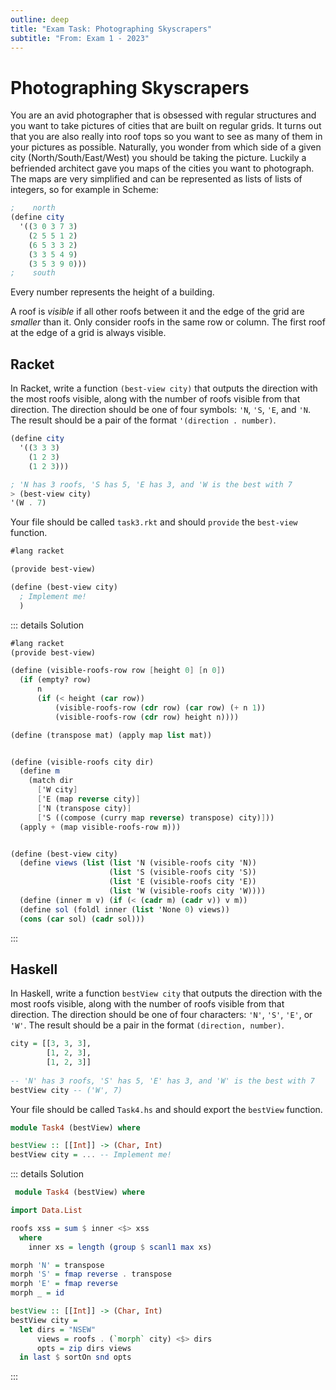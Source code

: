```yaml
---
outline: deep
title: "Exam Task: Photographing Skyscrapers"
subtitle: "From: Exam 1 - 2023"
---
```


# Photographing Skyscrapers

You are an avid photographer that is obsessed with regular structures and you want to take pictures
of cities that are built on regular grids. It turns out that you are also really into roof tops so
you want to see as many of them in your pictures as possible. Naturally, you wonder from which side
of a given city (North/South/East/West) you should be taking the picture. Luckily a befriended
architect gave you maps of the cities you want to photograph. The maps are very simplified and can
be represented as lists of lists of integers, so for example in Scheme:

```scheme
;    north
(define city
  '((3 0 3 7 3)
    (2 5 5 1 2) 
    (6 5 3 3 2)
    (3 3 5 4 9)
    (3 5 3 9 0)))
;    south
```
Every number represents the height of a building.

A roof is *visible* if all other roofs between it and the edge of the grid are *smaller* than it.
Only consider roofs in the same row or column. The first roof at the edge of a grid is always
visible.


## Racket

In Racket, write a function `(best-view city)` that outputs the direction with the most roofs
visible, along with the number of roofs visible from that direction. The direction should be one of
four symbols: `'N`, `'S`, `'E`, and `'N`. The result should be a pair of the format
`'(direction . number)`.

```scheme
(define city
  '((3 3 3)
    (1 2 3)
    (1 2 3)))

; 'N has 3 roofs, 'S has 5, 'E has 3, and 'W is the best with 7
> (best-view city)
'(W . 7)
```

Your file should be called `task3.rkt` and should `provide` the `best-view` function.
```scheme
#lang racket

(provide best-view)

(define (best-view city)
  ; Implement me!
  )
```

::: details Solution
```scheme
#lang racket
(provide best-view)

(define (visible-roofs-row row [height 0] [n 0])
  (if (empty? row)
      n
      (if (< height (car row))
          (visible-roofs-row (cdr row) (car row) (+ n 1))
          (visible-roofs-row (cdr row) height n))))

(define (transpose mat) (apply map list mat))


(define (visible-roofs city dir)
  (define m
    (match dir
      ['W city]
      ['E (map reverse city)]
      ['N (transpose city)]
      ['S ((compose (curry map reverse) transpose) city)]))
  (apply + (map visible-roofs-row m)))


(define (best-view city)
  (define views (list (list 'N (visible-roofs city 'N))
                      (list 'S (visible-roofs city 'S))
                      (list 'E (visible-roofs city 'E))
                      (list 'W (visible-roofs city 'W))))
  (define (inner m v) (if (< (cadr m) (cadr v)) v m))
  (define sol (foldl inner (list 'None 0) views))
  (cons (car sol) (cadr sol)))
```
:::



## Haskell

In Haskell, write a function `bestView city` that outputs the direction with the most roofs visible,
along with the number of roofs visible from that direction. The direction should be one of four
characters: `'N'`, `'S'`, `'E'`, or `'W'`. The result should be a pair in the format `(direction,
number)`.

```haskell
city = [[3, 3, 3],
        [1, 2, 3],
        [1, 2, 3]]
        
-- 'N' has 3 roofs, 'S' has 5, 'E' has 3, and 'W' is the best with 7
bestView city -- ('W', 7)
```

Your file should be called `Task4.hs` and should export the `bestView` function.
```haskell
module Task4 (bestView) where

bestView :: [[Int]] -> (Char, Int)
bestView city = ... -- Implement me!
```

::: details Solution
```haskell
 module Task4 (bestView) where

import Data.List

roofs xss = sum $ inner <$> xss 
  where
    inner xs = length (group $ scanl1 max xs)

morph 'N' = transpose
morph 'S' = fmap reverse . transpose
morph 'E' = fmap reverse
morph _ = id

bestView :: [[Int]] -> (Char, Int)
bestView city = 
  let dirs = "NSEW"
      views = roofs . (`morph` city) <$> dirs
      opts = zip dirs views
  in last $ sortOn snd opts
```
:::
